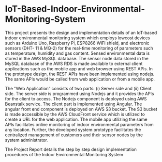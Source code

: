# IoT-Based-Indoor-Environmental-Monitoring-System
This project presents the design and implementation details of an IoT-based indoor environmental monitoring system which employs lowcost devices such as Arduino Uno, Raspberry Pi, ESP8266 WiFi shield, and electronic sensors (DHT- 11 & MQ-2) for the real-time monitoring of parameters such as temperature, humidity and gas content. Sensed environmental data is stored in the AWS MySQL database. The sensor node data stored in the MySQL database of the AWS RDS is made available to external client applications such as the mobile app and web browser using REST APIs. In the prototype design, the REST APIs have been implemented using nodejs. The same APIs would be called from web application or from a mobile app.

The "Web Application” consists of two parts: (i) Server side and (ii) Client side. The server side is programmed using Nodejs and it provides the APIs for the client to access. The Nodejs component is deployed using AWS Beanstalk service. The client part is implemented using Angular. The angular front end component is deployed on AWS S3 bucket. The S3 bucket is made accessible by the AWS CloudFront service which is utilized to create a URL for the web application. The mobile app utilizing the same APIs facilitates online monitoring of indoor environmental parameters from any location. Further, the developed system prototype facilitates the centralized management of customers and their sensor nodes by the system administrator.

The Project Report details the step by step design implementation procedures of the Indoor Environmental Monitoring System
